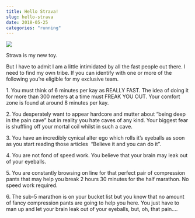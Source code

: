 ```yaml
---
title: Hello Strava!
slug: hello-strava
date: 2018-05-25
categories: "running"
---
```


<p><img src="https://res.cloudinary.com/dy6grlu8z/image/upload/v1558841600/lkrkagbvj2detrt5zq2w.jpg"/></p>
<p class="p1"><span class="s1">Strava is my new toy.</span></p>
<p class="p1"><span class="s1">But I have to admit I am a little intimidated by all the fast people out there. I need to find my own tribe. If you can identify with one or more of the following you’re eligible for my exclusive team.</span></p>
<p class="p1"><span class="s1">1. You must think of 6 minutes per kay as REALLY FAST. The idea of doing it for more than 300 meters at a time must FREAK YOU OUT. Your comfort zone is found at around 8 minutes per kay.</span></p>
<p class="p1"><span class="s1">2. You desperately want to appear hardcore and mutter about “being deep in the pain cave” but in reality you hate caves of any kind. Your biggest fear is shuffling off your mortal coil whilst in such a cave.</span></p>
<p class="p1"><span class="s1">3. You have an incredibly cynical alter ego which rolls it’s eyeballs as soon as you start reading those articles<span class="Apple-converted-space">  </span>“Believe it and you can do it”. </span></p>
<p class="p1"><span class="s1">4. You are not fond of speed work. You believe that your brain may leak out of your eyeballs. </span></p>
<p class="p1"><span class="s1">5. You are constantly browsing on line for that perfect pair of compression pants that may help you break 2 hours 30 minutes for the half marathon. No speed work required.</span></p>
<p class="p1"><span class="s1">6. The sub-5 marathon is on your bucket list but you know that no amount of fancy compression pants are going to help you here. You just have to man up and let your brain leak out of your eyeballs, but, oh, that pain….</span></p>







